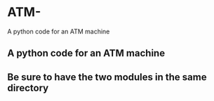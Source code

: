 # ATM-
A python code for an ATM machine


## A python code for an ATM machine
## Be sure to have the two modules in the same directory
